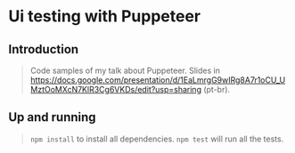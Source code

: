 # Ui testing with Puppeteer

## Introduction

> Code samples of my talk about Puppeteer. Slides in https://docs.google.com/presentation/d/1EaLmrgG9wIRg8A7r1oCU_UMztOoMXcN7KlR3Cg6VKDs/edit?usp=sharing (pt-br).

## Up and running

> `npm install` to install all dependencies. `npm test` will run all the tests.